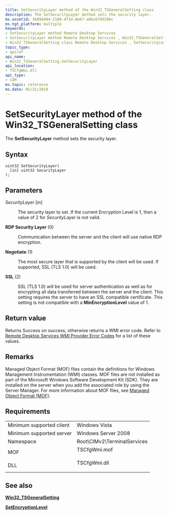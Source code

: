 ```yaml
---
title: SetSecurityLayer method of the Win32_TSGeneralSetting class
description: The SetSecurityLayer method sets the security layer.
ms.assetid: 3b894494-2180-4f1d-8e67-a66c679d286c
ms.tgt_platform: multiple
keywords:
- SetSecurityLayer method Remote Desktop Services
- SetSecurityLayer method Remote Desktop Services , Win32_TSGeneralSetting class
- Win32_TSGeneralSetting class Remote Desktop Services , SetSecurityLayer method
topic_type:
- apiref
api_name:
- Win32_TSGeneralSetting.SetSecurityLayer
api_location:
- TSCfgWmi.dll
api_type:
- COM
ms.topic: reference
ms.date: 05/31/2018
---
```


# SetSecurityLayer method of the Win32\_TSGeneralSetting class

The **SetSecurityLayer** method sets the security layer.

## Syntax


```mof
uint32 SetSecurityLayer(
  [in] uint32 SecurityLayer
);
```



## Parameters

<dl> <dt>

*SecurityLayer* \[in\]
</dt> <dd>

The security layer to set. If the current Encryption Level is 1, then a value of 2 for *SecurityLayer* is not valid.

<dt>

<span id="RDP_Security_Layer"></span><span id="rdp_security_layer"></span><span id="RDP_SECURITY_LAYER"></span>

<span id="RDP_Security_Layer"></span><span id="rdp_security_layer"></span><span id="RDP_SECURITY_LAYER"></span>**RDP Security Layer** (0)


</dt> <dd>

Communication between the server and the client will use native RDP encryption.

</dd> <dt>

<span id="Negotiate"></span><span id="negotiate"></span><span id="NEGOTIATE"></span>

<span id="Negotiate"></span><span id="negotiate"></span><span id="NEGOTIATE"></span>**Negotiate** (1)


</dt> <dd>

The most secure layer that is supported by the client will be used. If supported, SSL (TLS 1.0) will be used.

</dd> <dt>

<span id="SSL"></span><span id="ssl"></span>

<span id="SSL"></span><span id="ssl"></span>**SSL** (2)


</dt> <dd>

SSL (TLS 1.0) will be used for server authentication as well as for encrypting all data transferred between the server and the client. This setting requires the server to have an SSL compatible certificate. This setting is not compatible with a **MinEncryptionLevel** value of 1.

</dd> </dl> </dd> </dl>

## Return value

Returns Success on success, otherwise returns a WMI error code. Refer to [Remote Desktop Services WMI Provider Error Codes](terminal-services-wmi-provider-error-codes.md) for a list of these values.

## Remarks

Managed Object Format (MOF) files contain the definitions for Windows Management Instrumentation (WMI) classes. MOF files are not installed as part of the Microsoft Windows Software Development Kit (SDK). They are installed on the server when you add the associated role by using the Server Manager. For more information about MOF files, see [Managed Object Format (MOF)](/windows/desktop/WmiSdk/managed-object-format--mof-).

## Requirements



|                                     |                                                                                         |
|-------------------------------------|-----------------------------------------------------------------------------------------|
| Minimum supported client<br/> | Windows Vista<br/>                                                                |
| Minimum supported server<br/> | Windows Server 2008<br/>                                                          |
| Namespace<br/>                | Root\\CIMv2\\TerminalServices<br/>                                                |
| MOF<br/>                      | <dl> <dt>TSCfgWmi.mof</dt> </dl> |
| DLL<br/>                      | <dl> <dt>TSCfgWmi.dll</dt> </dl> |



## See also

<dl> <dt>

[**Win32\_TSGeneralSetting**](win32-tsgeneralsetting.md)
</dt> <dt>

[**SetEncryptionLevel**](win32-tsgeneralsetting-setencryptionlevel.md)
</dt> </dl>

 

